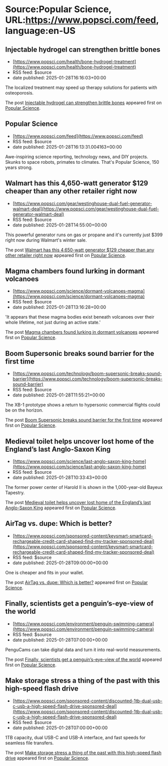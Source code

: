 # Source:Popular Science, URL:https://www.popsci.com/feed, language:en-US

## Injectable hydrogel can strengthen brittle bones
 - [https://www.popsci.com/health/bone-hydrogel-treatment](https://www.popsci.com/health/bone-hydrogel-treatment)
 - RSS feed: $source
 - date published: 2025-01-28T16:16:03+00:00

<p>The localized treatment may speed up therapy solutions for patients with osteoporosis.</p>
<p>The post <a href="https://www.popsci.com/health/bone-hydrogel-treatment/">Injectable hydrogel can strengthen brittle bones</a> appeared first on <a href="https://www.popsci.com">Popular Science</a>.</p>

## Popular Science
 - [https://www.popsci.com/feed](https://www.popsci.com/feed)
 - RSS feed: $source
 - date published: 2025-01-28T16:13:31.004163+00:00

Awe-inspiring science reporting, technology news, and DIY projects. Skunks to space robots, primates to climates. That&#039;s Popular Science, 150 years strong.

## Walmart has this 4,650-watt generator $129 cheaper than any other retailer right now
 - [https://www.popsci.com/gear/westinghouse-dual-fuel-generator-walmart-deal](https://www.popsci.com/gear/westinghouse-dual-fuel-generator-walmart-deal)
 - RSS feed: $source
 - date published: 2025-01-28T14:55:00+00:00

<p>This powerful generator runs on gas or propane and it's currently just $399 right now during Walmart's winter sale.</p>
<p>The post <a href="https://www.popsci.com/gear/westinghouse-dual-fuel-generator-walmart-deal/">Walmart has this 4,650-watt generator $129 cheaper than any other retailer right now</a> appeared first on <a href="https://www.popsci.com">Popular Science</a>.</p>

## Magma chambers found lurking in dormant volcanoes
 - [https://www.popsci.com/science/dormant-volcanoes-magma](https://www.popsci.com/science/dormant-volcanoes-magma)
 - RSS feed: $source
 - date published: 2025-01-28T13:16:28+00:00

<p>'It appears that these magma bodies exist beneath volcanoes over their whole lifetime, not just during an active state.'</p>
<p>The post <a href="https://www.popsci.com/science/dormant-volcanoes-magma/">Magma chambers found lurking in dormant volcanoes</a> appeared first on <a href="https://www.popsci.com">Popular Science</a>.</p>

## Boom Supersonic breaks sound barrier for the first time
 - [https://www.popsci.com/technology/boom-supersonic-breaks-sound-barrier](https://www.popsci.com/technology/boom-supersonic-breaks-sound-barrier)
 - RSS feed: $source
 - date published: 2025-01-28T11:55:21+00:00

<p>The XB-1 prototype shows a return to hypersonic commercial flights could be on the horizon.</p>
<p>The post <a href="https://www.popsci.com/technology/boom-supersonic-breaks-sound-barrier/">Boom Supersonic breaks sound barrier for the first time</a> appeared first on <a href="https://www.popsci.com">Popular Science</a>.</p>

## Medieval toilet helps uncover lost home of the England’s last Anglo-Saxon King
 - [https://www.popsci.com/science/last-anglo-saxon-king-home](https://www.popsci.com/science/last-anglo-saxon-king-home)
 - RSS feed: $source
 - date published: 2025-01-28T10:33:43+00:00

<p>The former power center of Harold II is shown in the 1,000-year-old Bayeux Tapestry.</p>
<p>The post <a href="https://www.popsci.com/science/last-anglo-saxon-king-home/">Medieval toilet helps uncover lost home of the England&#8217;s last Anglo-Saxon King</a> appeared first on <a href="https://www.popsci.com">Popular Science</a>.</p>

## AirTag vs. dupe: Which is better?
 - [https://www.popsci.com/sponsored-content/keysmart-smartcard-rechargeable-credit-card-shaped-find-my-tracker-sponsored-deal](https://www.popsci.com/sponsored-content/keysmart-smartcard-rechargeable-credit-card-shaped-find-my-tracker-sponsored-deal)
 - RSS feed: $source
 - date published: 2025-01-28T09:00:00+00:00

<p>One is cheaper and fits in your wallet.</p>
<p>The post <a href="https://www.popsci.com/sponsored-content/keysmart-smartcard-rechargeable-credit-card-shaped-find-my-tracker-sponsored-deal/">AirTag vs. dupe: Which is better?</a> appeared first on <a href="https://www.popsci.com">Popular Science</a>.</p>

## Finally, scientists get a penguin’s-eye-view of the world
 - [https://www.popsci.com/environment/penguin-swimming-camera](https://www.popsci.com/environment/penguin-swimming-camera)
 - RSS feed: $source
 - date published: 2025-01-28T07:00:00+00:00

<p>PenguCams can take digital data and turn it into real-world measurements.</p>
<p>The post <a href="https://www.popsci.com/environment/penguin-swimming-camera/">Finally, scientists get a penguin&#8217;s-eye-view of the world</a> appeared first on <a href="https://www.popsci.com">Popular Science</a>.</p>

## Make storage stress a thing of the past with this high-speed flash drive
 - [https://www.popsci.com/sponsored-content/discounted-1tb-dual-usb-c-usb-a-high-speed-flash-drive-sponsored-deal](https://www.popsci.com/sponsored-content/discounted-1tb-dual-usb-c-usb-a-high-speed-flash-drive-sponsored-deal)
 - RSS feed: $source
 - date published: 2025-01-28T07:00:00+00:00

<p>1TB capacity, dual USB-C and USB-A interface, and fast speeds for seamless file transfers.</p>
<p>The post <a href="https://www.popsci.com/sponsored-content/discounted-1tb-dual-usb-c-usb-a-high-speed-flash-drive-sponsored-deal/">Make storage stress a thing of the past with this high-speed flash drive</a> appeared first on <a href="https://www.popsci.com">Popular Science</a>.</p>


